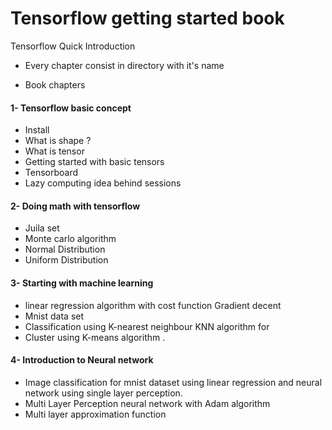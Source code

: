 # Tensorflow getting started book

Tensorflow Quick Introduction

- Every chapter consist in directory with it's name

- Book chapters

#### 1- Tensorflow basic concept
- Install
- What is shape ?
- What is tensor
- Getting started with basic tensors
- Tensorboard
- Lazy computing idea behind sessions

#### 2- Doing math with tensorflow
- Juila set
- Monte carlo algorithm 
- Normal Distribution
- Uniform Distribution

#### 3- Starting with machine learning
- linear regression algorithm with cost function Gradient decent
- Mnist data set
- Classification using K-nearest neighbour KNN algorithm for
- Cluster using K-means algorithm .

#### 4- Introduction to Neural network

-  Image classification for mnist dataset using linear regression and neural network  using single layer perception. 
-  Multi Layer Perception neural network with Adam algorithm
-  Multi layer approximation function




